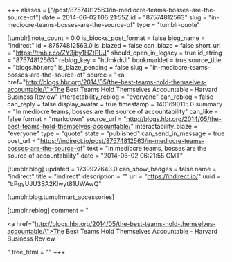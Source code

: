 +++
aliases = ["/post/87574812563/in-mediocre-teams-bosses-are-the-source-of"]
date = 2014-06-02T06:21:55Z
id = "87574812563"
slug = "in-mediocre-teams-bosses-are-the-source-of"
type = "tumblr-quote"

[tumblr]
note_count = 0.0
is_blocks_post_format = false
blog_name = "indirect"
id = 87574812563.0
is_blazed = false
can_blaze = false
short_url = "https://tmblr.co/ZY3jby1HZtPUJ"
should_open_in_legacy = true
id_string = "87574812563"
reblog_key = "hUmkdrJl"
bookmarklet = true
source_title = "blogs.hbr.org"
is_blaze_pending = false
slug = "in-mediocre-teams-bosses-are-the-source-of"
source = "<a href=\"http://blogs.hbr.org/2014/05/the-best-teams-hold-themselves-accountable/\">The Best Teams Hold Themselves Accountable - Harvard Business Review</a>"
interactability_reblog = "everyone"
can_reblog = false
can_reply = false
display_avatar = true
timestamp = 1401690115.0
summary = "In mediocre teams, bosses are the source of accountability"
can_like = false
format = "markdown"
source_url = "http://blogs.hbr.org/2014/05/the-best-teams-hold-themselves-accountable/"
interactability_blaze = "everyone"
type = "quote"
state = "published"
can_send_in_message = true
post_url = "https://indirect.io/post/87574812563/in-mediocre-teams-bosses-are-the-source-of"
text = "In mediocre teams, bosses are the source of accountability"
date = "2014-06-02 06:21:55 GMT"

[tumblr.blog]
updated = 1739927643.0
can_show_badges = false
name = "indirect"
title = "indirect"
description = ""
url = "https://indirect.io/"
uuid = "t:PgyUJU3SA2Klwyt81UWAwQ"

[tumblr.blog.tumblrmart_accessories]

[tumblr.reblog]
comment = "<p><a href=\"http://blogs.hbr.org/2014/05/the-best-teams-hold-themselves-accountable/\">The Best Teams Hold Themselves Accountable - Harvard Business Review</a></p>"
tree_html = ""
+++
